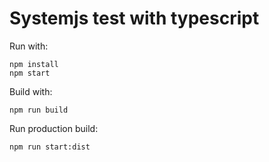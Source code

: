 # Systemjs test with typescript

Run with:

```
npm install
npm start
```

Build with:

```
npm run build
```

Run production build:
```
npm run start:dist
```